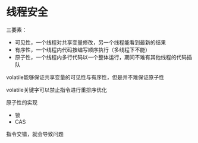 # 线程安全





三要素：

- 可见性，一个线程对共享变量修改，另一个线程能看到最新的结果
- 有序性，一个线程内代码按编写顺序执行（多线程下不能）
- 原子性，一个线程内多行代码以一个整体运行，期间不难有其他线程的代码插队





volatile能够保证共享变量的可见性与有序性，但是并不难保证原子性

volatile关键字可以禁止指令进行重排序优化





原子性的实现

- 锁
- CAS





指令交错，就会导致问题
